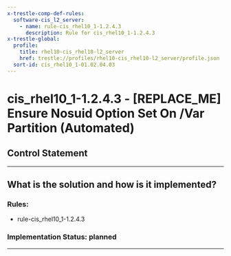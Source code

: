 ```yaml
---
x-trestle-comp-def-rules:
  software-cis_l2_server:
    - name: rule-cis_rhel10_1-1.2.4.3
      description: Rule for cis_rhel10_1-1.2.4.3
x-trestle-global:
  profile:
    title: rhel10-cis_rhel10-l2_server
    href: trestle://profiles/rhel10-cis_rhel10-l2_server/profile.json
  sort-id: cis_rhel10_1-01.02.04.03
---
```


# cis_rhel10_1-1.2.4.3 - \[REPLACE_ME\] Ensure Nosuid Option Set On /Var Partition (Automated)

## Control Statement

______________________________________________________________________

## What is the solution and how is it implemented?

<!-- For implementation status enter one of: implemented, partial, planned, alternative, not-applicable -->

<!-- Note that the list of rules under ### Rules: is read-only and changes will not be captured after assembly to JSON -->

<!-- Add control implementation description here for control: cis_rhel10_1-1.2.4.3 -->

### Rules:

  - rule-cis_rhel10_1-1.2.4.3

### Implementation Status: planned

______________________________________________________________________
